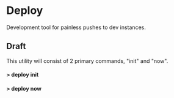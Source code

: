 # Deploy
Development tool for painless pushes to dev instances.

## Draft

This utility will consist of 2 primary commands, "init" and "now".

#### > deploy init

#### > deploy now

